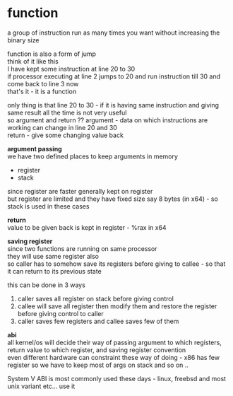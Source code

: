 # function

a group of instruction run as many times you want without increasing the binary size  
 

function is also a form of jump  
think of it like this  
I have kept some instruction at line 20 to 30  
if processor executing at line 2 jumps to 20 and run instruction till 30 and come back to line 3 now  
that's it - it is a function  

only thing is that line 20 to 30 - if it is having same instruction and giving same result all the time is not very useful  
so argument and return ??
argument - data on which instructions are working can change in line 20 and 30  
return - give some changing value back   

**argument passing**  
we have two defined places to keep arguments in memory  
- register  
- stack   

since register are faster generally kept on register  
but register are limited and they have fixed size say 8 bytes (in x64) - so stack is used in these cases  

**return**  
value to be given back is kept in register - %rax in x64  

**saving register**  
since two functions are running on same processor  
they will use same register also  
so caller has to somehow save its registers before giving to callee  - so that it can return to its previous state  

this can be done in 3 ways  
1. caller saves all register on stack before giving control  
2. callee will save all register then modify them and restore the register before giving control to caller  
3. caller saves few registers and callee saves few of them  

**abi**  
all kernel/os will decide their way of passing argument to which registers, return value to which register, and saving register convention  
even different hardware can constraint these way of doing - x86 has few register so we have to keep most of args on stack and so on ..

System V ABI is most commonly used these days - linux, freebsd and most unix variant etc... use it  